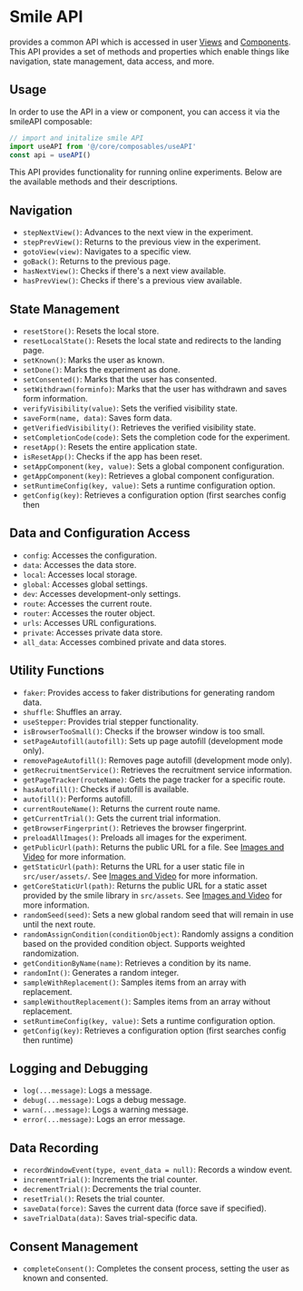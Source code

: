 # Smile API

<SmileText /> provides a common API which is accessed in user
[Views](./views.md) and [Components](./components.md). This API provides a set
of methods and properties which enable things like navigation, state management,
data access, and more.

## Usage

In order to use the API in a view or component, you can access it via the
smileAPI composable:

```js
// import and initalize smile API
import useAPI from '@/core/composables/useAPI'
const api = useAPI()
```

This API provides functionality for running online experiments. Below are the
available methods and their descriptions.

## Navigation

- `stepNextView()`: Advances to the next view in the experiment.
- `stepPrevView()`: Returns to the previous view in the experiment.
- `gotoView(view)`: Navigates to a specific view.
- `goBack()`: Returns to the previous page.
- `hasNextView()`: Checks if there's a next view available.
- `hasPrevView()`: Checks if there's a previous view available.

## State Management

- `resetStore()`: Resets the local store.
- `resetLocalState()`: Resets the local state and redirects to the landing page.
- `setKnown()`: Marks the user as known.
- `setDone()`: Marks the experiment as done.
- `setConsented()`: Marks that the user has consented.
- `setWithdrawn(forminfo)`: Marks that the user has withdrawn and saves form
  information.
- `verifyVisibility(value)`: Sets the verified visibility state.
- `saveForm(name, data)`: Saves form data.
- `getVerifiedVisibility()`: Retrieves the verified visibility state.
- `setCompletionCode(code)`: Sets the completion code for the experiment.
- `resetApp()`: Resets the entire application state.
- `isResetApp()`: Checks if the app has been reset.
- `setAppComponent(key, value)`: Sets a global component configuration.
- `getAppComponent(key)`: Retrieves a global component configuration.
- `setRuntimeConfig(key, value)`: Sets a runtime configuration option.
- `getConfig(key)`: Retrieves a configuration option (first searches config then

## Data and Configuration Access

- `config`: Accesses the configuration.
- `data`: Accesses the data store.
- `local`: Accesses local storage.
- `global`: Accesses global settings.
- `dev`: Accesses development-only settings.
- `route`: Accesses the current route.
- `router`: Accesses the router object.
- `urls`: Accesses URL configurations.
- `private`: Accesses private data store.
- `all_data`: Accesses combined private and data stores.

## Utility Functions

- `faker`: Provides access to faker distributions for generating random data.
- `shuffle`: Shuffles an array.
- `useStepper`: Provides trial stepper functionality.
- `isBrowserTooSmall()`: Checks if the browser window is too small.
- `setPageAutofill(autofill)`: Sets up page autofill (development mode only).
- `removePageAutofill()`: Removes page autofill (development mode only).
- `getRecruitmentService()`: Retrieves the recruitment service information.
- `getPageTracker(routeName)`: Gets the page tracker for a specific route.
- `hasAutofill()`: Checks if autofill is available.
- `autofill()`: Performs autofill.
- `currentRouteName()`: Returns the current route name.
- `getCurrentTrial()`: Gets the current trial information.
- `getBrowserFingerprint()`: Retrieves the browser fingerprint.
- `preloadAllImages()`: Preloads all images for the experiment.
- `getPublicUrl(path)`: Returns the public URL for a file. See
  [Images and Video](/imagesvideo#referring-to-static-assets-using-code) for
  more information.
- `getStaticUrl(path)`: Returns the URL for a user static file in
  `src/user/assets/`. See
  [Images and Video](/imagesvideo#referring-to-static-assets-using-code) for
  more information.
- `getCoreStaticUrl(path)`: Returns the public URL for a static asset provided
  by the smile library in `src/assets`. See
  [Images and Video](/imagesvideo#referring-to-static-assets-using-code) for
  more information.
- `randomSeed(seed)`: Sets a new global random seed that will remain in use
  until the next route.
- `randomAssignCondition(conditionObject)`: Randomly assigns a condition based
  on the provided condition object. Supports weighted randomization.
- `getConditionByName(name)`: Retrieves a condition by its name.
- `randomInt()`: Generates a random integer.
- `sampleWithReplacement()`: Samples items from an array with replacement.
- `sampleWithoutReplacement()`: Samples items from an array without replacement.
- `setRuntimeConfig(key, value)`: Sets a runtime configuration option.
- `getConfig(key)`: Retrieves a configuration option (first searches config then
  runtime)

## Logging and Debugging

- `log(...message)`: Logs a message.
- `debug(...message)`: Logs a debug message.
- `warn(...message)`: Logs a warning message.
- `error(...message)`: Logs an error message.

## Data Recording

- `recordWindowEvent(type, event_data = null)`: Records a window event.
- `incrementTrial()`: Increments the trial counter.
- `decrementTrial()`: Decrements the trial counter.
- `resetTrial()`: Resets the trial counter.
- `saveData(force)`: Saves the current data (force save if specified).
- `saveTrialData(data)`: Saves trial-specific data.

## Consent Management

- `completeConsent()`: Completes the consent process, setting the user as known
  and consented.
